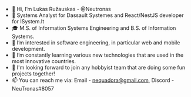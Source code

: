 - 👋 Hi, I’m Lukas Ružauskas - @Neutronas
- 💼 Systems Analyst for Dassault Systemes and React/NestJS developer for ISystem.lt
- 🎓 M.S. of Information Systems Engineering and B.S. of Information Systems.
- 👀 I’m interested in software engineering, in particular web and mobile development.
- 🌱 I’m constantly learning various new technologies that are used in the most innovative countries.
- 💞️ I'm looking forward to join any hobbyist team that are doing some fun projects together!
- 📫 You can reach me via: Email - nequadora@gmail.com, Discord - NeuTronas#8057

<!---
Neutronas/Neutronas is a ✨ special ✨ repository because its `README.md` (this file) appears on your GitHub profile.
You can click the Preview link to take a look at your changes.
--->
